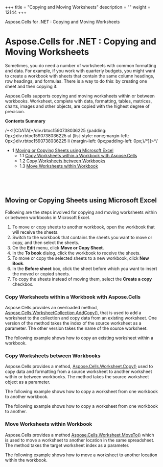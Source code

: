 +++
title = "Copying and Moving Worksheets" 
description = "" 
weight = 12144 
+++

Aspose.Cells for .NET : Copying and Moving Worksheets  

# Aspose.Cells for .NET : Copying and Moving Worksheets


Sometimes, you do need a number of worksheets with common formatting and data. For example, if you work with quarterly budgets, you might want to create a workbook with sheets that contain the same column headings, row headings, and formulas. There is a way to do this: by creating one sheet and then copying it.

Aspose.Cells supports copying and moving worksheets within or between workbooks. Worksheet, complete with data, formatting, tables, matrices, charts, images and other objects, are copied with the highest degree of precision.

**Contents Summary**

/\*<!\[CDATA\[\*/div.rbtoc1590738036225 {padding: 0px;}div.rbtoc1590738036225 ul {list-style: none;margin-left: 0px;}div.rbtoc1590738036225 li {margin-left: 0px;padding-left: 0px;}/\*\]\]>\*/

*   1 [Moving or Copying Sheets using Microsoft Excel](#CopyingandMovingWorksheets-MovingorCopyingSheetsusingMicrosoftExcel)
    *   1.1 [Copy Worksheets within a Workbook with Aspose.Cells](#CopyingandMovingWorksheets-CopyWorksheetswithinaWorkbookwithAspose.Cells)
    *   1.2 [Copy Worksheets between Workbooks](#CopyingandMovingWorksheets-CopyWorksheetsbetweenWorkbooks)
    *   1.3 [Move Worksheets within Workbook](#CopyingandMovingWorksheets-MoveWorksheetswithinWorkbook)

 

 

## Moving or Copying Sheets using Microsoft Excel

Following are the steps involved for copying and moving worksheets within or between workbooks in Microsoft Excel.

1.  To move or copy sheets to another workbook, open the workbook that will receive the sheets.
2.  Switch to the workbook that contains the sheets you want to move or copy, and then select the sheets.
3.  On the **Edit** menu, click **Move or Copy Sheet**.
4.  In the **To book** dialog, click the workbook to receive the sheets.
5.  To move or copy the selected sheets to a new workbook, click **New Book**.
6.  In the **Before sheet** box, click the sheet before which you want to insert the moved or copied sheets.
7.  To copy the sheets instead of moving them, select the **Create a copy** checkbox.

### Copy Worksheets within a Workbook with Aspose.Cells

Aspose.Cells provides an overloaded method, [Aspose.Cells.WorksheetCollection.AddCopy()](https://apireference.aspose.com/net/cells/aspose.cells/worksheetcollection/methods/addcopy/index), that is used to add a worksheet to the collection and copy data from an existing worksheet. One version of the method takes the index of the source worksheet as a parameter. The other version takes the name of the source worksheet.

The following example shows how to copy an existing worksheet within a workbook.

### Copy Worksheets between Workbooks

Aspose.Cells provides a method, [Aspose.Cells.Worksheet.Copy()](https://apireference.aspose.com/net/cells/aspose.cells/worksheet/methods/copy/index) used to copy data and formatting from a source worksheet to another worksheet within or between workbooks. The method takes the source worksheet object as a parameter.

The following example shows how to copy a worksheet from one workbook to another workbook.

  
The following example shows how to copy a worksheet from one workbook to another.

### Move Worksheets within Workbook

Aspose.Cells provides a method [Aspose.Cells.Worksheet.MoveTo()](https://apireference.aspose.com/net/cells/aspose.cells/worksheet/methods/moveto) which is used to move a worksheet to another location in the same spreadsheet. The method takes the target worksheet index as a parameter.

The following example shows how to move a worksheet to another location within the workbook.

